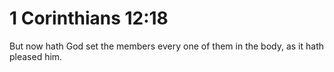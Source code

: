 # 1 Corinthians 12:18

But now hath God set the members every one of them in the body, as it hath pleased him.